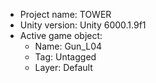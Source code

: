 <!-- UNITY CODE ASSIST INSTRUCTIONS START -->
- Project name: TOWER
- Unity version: Unity 6000.1.9f1
- Active game object:
  - Name: Gun_L04
  - Tag: Untagged
  - Layer: Default
<!-- UNITY CODE ASSIST INSTRUCTIONS END -->